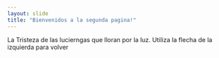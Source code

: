 ```yaml
---
layout: slide
title: "Bienvenidos a la segunda pagina!"
---
```

La Tristeza de las lucierngas que lloran por la luz.
Utiliza la flecha de la izquierda para volver
